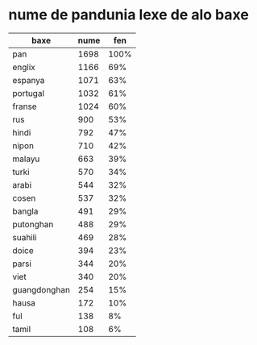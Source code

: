 # nume de pandunia lexe de alo baxe

| baxe  | nume  | fen |
|-------|-------|-----|
| pan | 1698 | 100% |
| englix | 1166 | 69% |
| espanya | 1071 | 63% |
| portugal | 1032 | 61% |
| franse | 1024 | 60% |
| rus | 900 | 53% |
| hindi | 792 | 47% |
| nipon | 710 | 42% |
| malayu | 663 | 39% |
| turki | 570 | 34% |
| arabi | 544 | 32% |
| cosen | 537 | 32% |
| bangla | 491 | 29% |
| putonghan | 488 | 29% |
| suahili | 469 | 28% |
| doice | 394 | 23% |
| parsi | 344 | 20% |
| viet | 340 | 20% |
| guangdonghan | 254 | 15% |
| hausa | 172 | 10% |
| ful | 138 | 8% |
| tamil | 108 | 6% |
